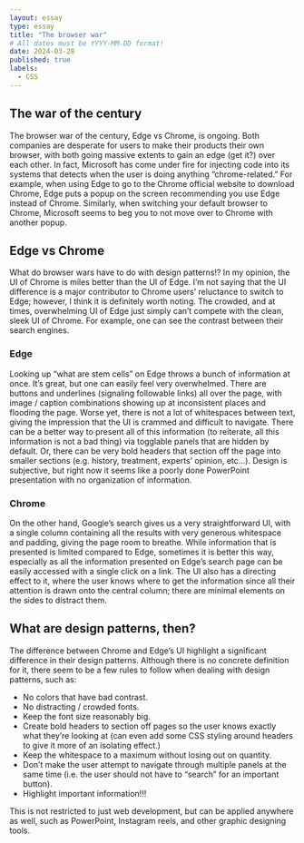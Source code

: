 ```yaml
---
layout: essay
type: essay
title: "The browser war"
# All dates must be YYYY-MM-DD format!
date: 2024-03-28
published: true
labels:
  - CSS
---
```

## The war of the century
The browser war of the century, Edge vs Chrome, is ongoing. Both companies are desperate for users to make their products their own browser, with both going massive extents to gain an edge (get it?) over each other. In fact, Microsoft has come under fire for injecting code into its systems that detects when the user is doing anything “chrome-related.” For example, when using Edge to go to the Chrome official website to download Chrome, Edge puts a popup on the screen recommending you use Edge instead of Chrome. Similarly, when switching your default browser to Chrome, Microsoft seems to beg you to not move over to Chrome with another popup.

## Edge vs Chrome
What do browser wars have to do with design patterns!? In my opinion, the UI of Chrome is miles better than the UI of Edge. I’m not saying that the UI difference is a major contributor to Chrome users’ reluctance to switch to Edge; however, I think it is definitely worth noting. The crowded, and at times, overwhelming UI of Edge just simply can’t compete with the clean, sleek UI of Chrome. For example, one can see the contrast between their search engines.

### Edge
Looking up “what are stem cells” on Edge throws a bunch of information at once. It’s great, but one can easily feel very overwhelmed. There are buttons and underlines (signaling followable links) all over the page, with image / caption combinations showing up at inconsistent places and flooding the page. Worse yet, there is not a lot of whitespaces between text, giving the impression that the UI is crammed and difficult to navigate. There can be a better way to present all of this information (to reiterate, all this information is not a bad thing) via togglable panels that are hidden by default. Or, there can be very bold headers that section off the page into smaller sections (e.g. history, treatment, experts’ opinion, etc…). Design is subjective, but right now it seems like a poorly done PowerPoint presentation with no organization of information.

### Chrome
On the other hand, Google’s search gives us a very straightforward UI, with a single column containing all the results with very generous whitespace and padding, giving the page room to breathe. While information that is presented is limited compared to Edge, sometimes it is better this way, especially as all the information presented on Edge’s search page can be easily accessed with a single click on a link. The UI also has a directing effect to it, where the user knows where to get the information since all their attention is drawn onto the central column; there are minimal elements on the sides to distract them.

## What are design patterns, then?
The difference between Chrome and Edge’s UI highlight a significant difference in their design patterns. Although there is no concrete definition for it, there seem to be a few rules to follow when dealing with design patterns, such as:

 - No colors that have bad contrast.
 - No distracting / crowded fonts.
 - Keep the font size reasonably big.
 - Create bold headers to section off pages so the user knows exactly what they’re looking at (can even add some CSS styling around headers to give it more of an isolating effect.)
 - Keep the whitespace to a maximum without losing out on quantity.
 - Don’t make the user attempt to navigate through multiple panels at the same time (i.e. the user should not have to “search” for an important button).
 - Highlight important information!!!

This is not restricted to just web development, but can be applied anywhere as well, such as PowerPoint, Instagram reels, and other graphic designing tools.
